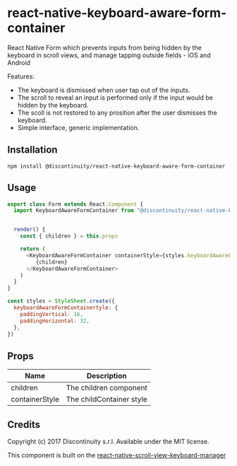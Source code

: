 # react-native-keyboard-aware-form-container

React Native Form which prevents inputs from being hidden by the keyboard in scroll views, and manage tapping outside fields - iOS and Android

Features:

* The keyboard is dismissed when user tap out of the inputs.
* The scroll to reveal an input is performed only if the input would be hidden by the keyboard.
* The scoll is not restored to any prosition after the user dismisses the keyboard.
* Simple interface, generic implementation.

## Installation

`npm install @discontinuity/react-native-keyboard-aware-form-container`

## Usage

```js
export class Form extends React.Component {
  import KeyboardAwareFormContainer from "@discontinuity/react-native-keyboard-aware-form-container"


  render() {
    const { children } = this.props

    return (
      <KeyboardAwareFormContainer containerStyle={styles.keyboardAwareFormContainertyle}>
         {children}
      </KeyboardAwareFormContainer>
    )
  }
}

const styles = StyleSheet.create({
  keyboardAwareFormContainertyle: {
    paddingVertical: 16,
    paddingHorizontal: 32,
  },
})
```

## Props

| Name           | Description              |
| -------------- | ------------------------ |
| children       | The children component   |
| containerStyle | The childContainer style |

## Credits

Copyright (c) 2017 Discontinuity s.r.l.
Available under the MIT license.

This component is built on the [react-native-scroll-view-keyboard-manager](https://github.com/Discontinuity-srl/react-native-scroll-view-keyboard-manager)
